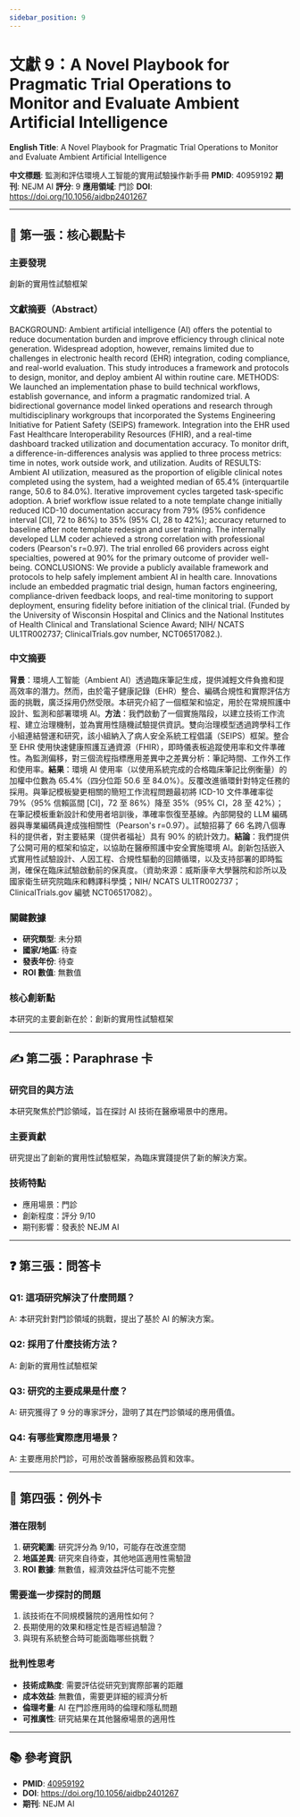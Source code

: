 ```yaml
---
sidebar_position: 9
---
```


# 文獻 9：A Novel Playbook for Pragmatic Trial Operations to Monitor and Evaluate Ambient Artificial Intelligence

**English Title**: A Novel Playbook for Pragmatic Trial Operations to Monitor and Evaluate Ambient Artificial Intelligence

**中文標題**: 監測和評估環境人工智能的實用試驗操作新手冊
**PMID**: 40959192
**期刊**: NEJM AI
**評分**: 9
**應用領域**: 門診
**DOI**: https://doi.org/10.1056/aidbp2401267

---

## 📌 第一張：核心觀點卡

### 主要發現
創新的實用性試驗框架

### 文獻摘要（Abstract）
BACKGROUND: Ambient artificial intelligence (AI) offers the potential to reduce documentation burden and improve efficiency through clinical note generation. Widespread adoption, however, remains limited due to challenges in electronic health record (EHR) integration, coding compliance, and real-world evaluation. This study introduces a framework and protocols to design, monitor, and deploy ambient AI within routine care. METHODS: We launched an implementation phase to build technical workflows, establish governance, and inform a pragmatic randomized trial. A bidirectional governance model linked operations and research through multidisciplinary workgroups that incorporated the Systems Engineering Initiative for Patient Safety (SEIPS) framework. Integration into the EHR used Fast Healthcare Interoperability Resources (FHIR), and a real-time dashboard tracked utilization and documentation accuracy. To monitor drift, a difference-in-differences analysis was applied to three process metrics: time in notes, work outside work, and utilization. Audits of  RESULTS: Ambient AI utilization, measured as the proportion of eligible clinical notes completed using the system, had a weighted median of 65.4% (interquartile range, 50.6 to 84.0%). Iterative improvement cycles targeted task-specific adoption. A brief workflow issue related to a note template change initially reduced ICD-10 documentation accuracy from 79% (95% confidence interval [CI], 72 to 86%) to 35% (95% CI, 28 to 42%); accuracy returned to baseline after note template redesign and user training. The internally developed LLM coder achieved a strong correlation with professional coders (Pearson's r=0.97). The trial enrolled 66 providers across eight specialties, powered at 90% for the primary outcome of provider well-being. CONCLUSIONS: We provide a publicly available framework and protocols to help safely implement ambient AI in health care. Innovations include an embedded pragmatic trial design, human factors engineering, compliance-driven feedback loops, and real-time monitoring to support deployment, ensuring fidelity before initiation of the clinical trial. (Funded by the University of Wisconsin Hospital and Clinics and the National Institutes of Health Clinical and Translational Science Award; NIH/ NCATS UL1TR002737; ClinicalTrials.gov number, NCT06517082.).

### 中文摘要
**背景**：環境人工智能（Ambient AI）透過臨床筆記生成，提供減輕文件負擔和提高效率的潛力。然而，由於電子健康記錄（EHR）整合、編碼合規性和實際評估方面的挑戰，廣泛採用仍然受限。本研究介紹了一個框架和協定，用於在常規照護中設計、監測和部署環境 AI。**方法**：我們啟動了一個實施階段，以建立技術工作流程、建立治理機制，並為實用性隨機試驗提供資訊。雙向治理模型透過跨學科工作小組連結營運和研究，該小組納入了病人安全系統工程倡議（SEIPS）框架。整合至 EHR 使用快速健康照護互通資源（FHIR），即時儀表板追蹤使用率和文件準確性。為監測偏移，對三個流程指標應用差異中之差異分析：筆記時間、工作外工作和使用率。**結果**：環境 AI 使用率（以使用系統完成的合格臨床筆記比例衡量）的加權中位數為 65.4%（四分位距 50.6 至 84.0%）。反覆改進循環針對特定任務的採用。與筆記模板變更相關的簡短工作流程問題最初將 ICD-10 文件準確率從 79%（95% 信賴區間 [CI]，72 至 86%）降至 35%（95% CI，28 至 42%）；在筆記模板重新設計和使用者培訓後，準確率恢復至基線。內部開發的 LLM 編碼器與專業編碼員達成強相關性（Pearson's r=0.97）。試驗招募了 66 名跨八個專科的提供者，對主要結果（提供者福祉）具有 90% 的統計效力。**結論**：我們提供了公開可用的框架和協定，以協助在醫療照護中安全實施環境 AI。創新包括嵌入式實用性試驗設計、人因工程、合規性驅動的回饋循環，以及支持部署的即時監測，確保在臨床試驗啟動前的保真度。（資助來源：威斯康辛大學醫院和診所以及國家衛生研究院臨床和轉譯科學獎；NIH/ NCATS UL1TR002737；ClinicalTrials.gov 編號 NCT06517082）。

### 關鍵數據
- **研究類型**: 未分類
- **國家/地區**: 待查
- **發表年份**: 待查
- **ROI 數值**: 無數值

### 核心創新點
本研究的主要創新在於：創新的實用性試驗框架

---

## ✍️ 第二張：Paraphrase 卡

### 研究目的與方法
本研究聚焦於門診領域，旨在探討 AI 技術在醫療場景中的應用。

### 主要貢獻
研究提出了創新的實用性試驗框架，為臨床實踐提供了新的解決方案。

### 技術特點
- 應用場景：門診
- 創新程度：評分 9/10
- 期刊影響：發表於 NEJM AI

---

## ❓ 第三張：問答卡

### Q1: 這項研究解決了什麼問題？
A: 本研究針對門診領域的挑戰，提出了基於 AI 的解決方案。

### Q2: 採用了什麼技術方法？
A: 創新的實用性試驗框架

### Q3: 研究的主要成果是什麼？
A: 研究獲得了 9 分的專家評分，證明了其在門診領域的應用價值。

### Q4: 有哪些實際應用場景？
A: 主要應用於門診，可用於改善醫療服務品質和效率。

---

## 🤔 第四張：例外卡

### 潛在限制
1. **研究範圍**: 研究評分為 9/10，可能存在改進空間
2. **地區差異**: 研究來自待查，其他地區適用性需驗證
3. **ROI 數據**: 無數值，經濟效益評估可能不完整

### 需要進一步探討的問題
1. 該技術在不同規模醫院的適用性如何？
2. 長期使用的效果和穩定性是否經過驗證？
3. 與現有系統整合時可能面臨哪些挑戰？

### 批判性思考
- **技術成熟度**: 需要評估從研究到實際部署的距離
- **成本效益**: 無數值，需要更詳細的經濟分析
- **倫理考量**: AI 在門診應用時的倫理和隱私問題
- **可推廣性**: 研究結果在其他醫療場景的適用性

---

## 📚 參考資訊
- **PMID**: [40959192](https://pubmed.ncbi.nlm.nih.gov/40959192/)
- **DOI**: https://doi.org/10.1056/aidbp2401267
- **期刊**: NEJM AI

